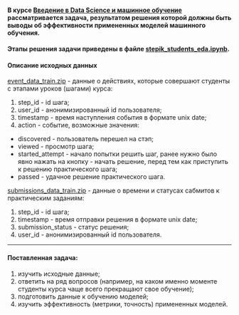 #### В курсе [Введение в Data Science и машинное обучение](https://stepik.org/course/4852/syllabus) рассматривается задача, результатом решения которой должны быть выводы об эффективности примененных моделей машинного обучения.

#### Этапы решения задачи приведены в файле [stepik_students_eda.ipynb](/stepik_students_eda.ipynb).

#### Описание исходных данных

[event_data_train.zip](data/event_data_train.zip) - данные о действиях, которые совершают студенты с этапами уроков (шагами) курса:

1. step_id - id шага;
2. user_id - анонимизированный id пользователя;
3. timestamp - время наступления события в формате unix date;
4. action - событие, возможные значения:
* discovered - пользователь перешел на стэп;
* viewed - просмотр шага;
* started_attempt - начало попытки решить шаг, ранее нужно было явно нажать на кнопку - начать решение, перед тем как приступить к решению практического шага;
* passed - удачное решение практического шага.

[submissions_data_train.zip](data/submissions_data_train.zip) - данные о времени и статусах сабмитов к практическим заданиям:

1. step_id - id шага;
2. timestamp - время отправки решения в формате unix date;
3. submission_status - статус решения;
4. user_id - анонимизированный id пользователя.
---

#### Поставленная задача:

1. изучить исходные данные;
2. ответить на ряд вопросов (например, на каком именно моменте студенты курса чаще всего прекращают свое обучение);
3. подготовить данные к обучению моделей;
4. изучить эффективность (метрики, точность) примененных моделей.

